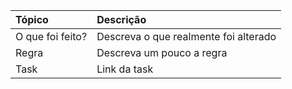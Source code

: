 | Tópico           | Descrição                             |
| :--------------- | :------------------------------------ |
| O que foi feito? | Descreva o que realmente foi alterado |
| Regra            | Descreva um pouco a regra             |
| Task             | Link da task                          |
